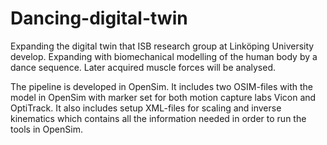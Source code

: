 # Dancing-digital-twin
Expanding the digital twin that ISB research group at Linköping University develop. Expanding with biomechanical modelling of the human body by a dance sequence. Later acquired muscle forces will be analysed.

The pipeline is developed in OpenSim. It includes two OSIM-files with the model in OpenSim with marker set for both motion capture labs Vicon and OptiTrack. It also includes setup XML-files for scaling and inverse kinematics which contains all the information needed in order to run the tools in OpenSim.
